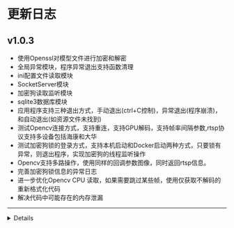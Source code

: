 # 更新日志

## v1.0.3
* 使用Openssl对模型文件进行加密和解密
* 全局异常模块，程序异常退出支持函数清理
* ini配置文件读取模块
* SocketServer模块
* 加密狗读取监听模块
* sqlite3数据库模块
* 应用程序支持三种退出方式，手动退出(ctrl+C控制)，异常退出(程序崩溃)，和自动退出(如资源文件未找到)
* 测试Opencv连接方式，支持重连，支持GPU解码，支持帧率间隔参数,rtsp协议支持多设备包括海康和大华
* 测试加密狗锁的登录方式，支持本机启动和Docker启动两种方式，只要锁有异常，则退出程序，实现加密狗的线程监听操作
* Opencv支持多路操作，使用同样的回调参数图像，同时返回rtsp信息。
* 完善加密狗锁信息的异常日志
* 进一步优化Opencv CPU 读取，如果需要跳过某些帧，使用仅获取不解码的 重新格式化代码
* 解决代码中可能存在的内存泄漏
---


<details onclose>

## v1.0.2
* Logger日志支持多个单例，使用第一次初始化的结果，实现对不同DLL中输出不一样的内容

## v1.0.1
* log支持输出exception,并根据exitCode是否退出程序
* 解决需要有 dll 接口以供“jade::Logger”的客户端使用的问题
* 新增文件夹操作获取所有图片文件
* 日志输出支持输出退出代码，日志支持AppName
* 系统资源获取，动态获取系统资源情况，包括CPU,内存,GPU内存,磁盘IO,GPU利用率,和操作时间
* 系统资源统计可以生成表格，支持多个不同的操作进行系统资源的统计
* 不强制依赖第三方库，如 SPDLOG 和 NVML,如果没有也不至于报错
* 系统资源获取导出函数准备支持python
* 减小系统资源线程刷新时间
* 平均耗时使用毫秒
* 支持数据库的操作，支持Sqlite所有的数据类型
--- 

## v1.0.0
* 支持文件夹操作
* 支持log操作
* 添加工具类

</details>